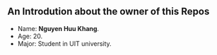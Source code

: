 ## An Introdution about the owner of this Repos

* Name: **Nguyen Huu Khang**.
* Age: 20.
* Major: Student in UIT university.
